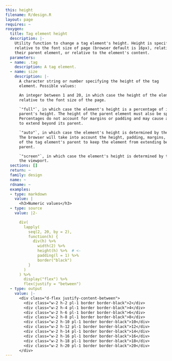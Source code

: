 ```yaml
---
this: height
filename: R/design.R
layout: page
requires: ~
roxygen:
  title: Tag element height
  description: |-
    Utility function to change a tag element's height. Height is specified
    relative to the font size of page (browser default is 16px), relative to
    their parent element, or relative to the element's content.
  parameters:
  - name: .tag
    description: A tag element.
  - name: size
    description: |-
      A character string or number specifying the height of the tag
      element. Possible values:

      An integer between 1 and 20, in which case the height of the element is
      relative to the font size of the page.

      `"full"`, in which case the element's height is a percentage of its
      parent's height. The height of the parent element must also be specified.
      Percentages do not account for margins or padding and may cause an element
      to extend beyond its parent.

      `"auto"`, in which case the element's height is determined by the browser.
      The browser will take into account the height, padding, margins, and border
      of the tag element's parent to keep the element from extending beyond its
      parent.

      `"screen"`, in which case the element's height is determined by the height of
      the viewport.
  sections: []
  return: ~
  family: design
  name: ~
  rdname: ~
  examples:
  - type: markdown
    value: |
      <h3>Numeric values</h3>
  - type: source
    value: |2-

      div(
        lapply(
          seq(2, 20, by = 2),
          function(h) {
            div(h) %>%
              width(2) %>%
              height(h) %>%  # <-
              padding(l = 1) %>%
              border("black")
          }
        )
      ) %>%
        display("flex") %>%
        flex(justify = "between")
  - type: output
    value: |-
      <div class="d-flex justify-content-between">
        <div class="w-2 h-2 pl-1 border border-black">2</div>
        <div class="w-2 h-4 pl-1 border border-black">4</div>
        <div class="w-2 h-6 pl-1 border border-black">6</div>
        <div class="w-2 h-8 pl-1 border border-black">8</div>
        <div class="w-2 h-10 pl-1 border border-black">10</div>
        <div class="w-2 h-12 pl-1 border border-black">12</div>
        <div class="w-2 h-14 pl-1 border border-black">14</div>
        <div class="w-2 h-16 pl-1 border border-black">16</div>
        <div class="w-2 h-18 pl-1 border border-black">18</div>
        <div class="w-2 h-20 pl-1 border border-black">20</div>
      </div>
---
```

